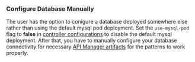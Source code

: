 ### Configure Database Manually

The user has the option to conigure a database deployed somewhere else rather than using the default mysql pod deployment. 
Set the `use-mysql-pod` flag to **false** in [controller configurations](https://github.com/wso2/K8s-wso2am-operator/blob/master/artifacts/install/operator-configs/controller-conf.yaml) to disable the default mysql deployment.
After that, you have to manually configure your database connectivity for necessary [API Manager artifacts](https://github.com/wso2/K8s-wso2am-operator/tree/master/artifacts/install/api-manager-artifacts/pattern-1) for the patterns to work properly.